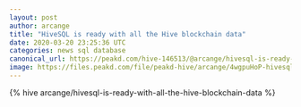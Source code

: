 ```yaml
---
layout: post
author: arcange
title: "HiveSQL is ready with all the Hive blockchain data"
date: 2020-03-20 23:25:36 UTC
categories: news sql database
canonical_url: https://peakd.com/hive-146513/@arcange/hivesql-is-ready-with-all-the-hive-blockchain-data
image: https://files.peakd.com/file/peakd-hive/arcange/4wgpuHoP-hivesql_banner.png
---
```

{% hive arcange/hivesql-is-ready-with-all-the-hive-blockchain-data %}
